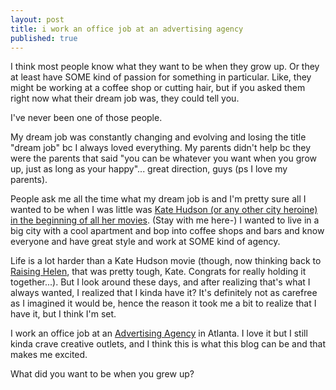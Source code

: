 ```yaml
---
layout: post
title: i work an office job at an advertising agency
published: true
---
```



I think most people know what they want to be when they grow up. Or they at least have SOME kind of passion for something in particular. Like, they might be working at a coffee shop or cutting hair, but if you asked them right now what their dream job was, they could tell you.

I've never been one of those people.

My dream job was constantly changing and evolving and losing the title "dream job" bc I always loved everything. My parents didn't help bc they were the parents that said "you can be whatever you want when you grow up, just as long as your happy"... great direction, guys (ps I love my parents).

People ask me all the time what my dream job is and I'm pretty sure all I wanted to be when I was little was [Kate Hudson (or any other city heroine) in the beginning of all her movies](http://www.hotflick.net/flicks/2003_How_to_Lose_a_Guy_in_10_Days/003HTL_Kate_Hudson_149.jpg). (Stay with me here-) I wanted to live in a big city with a cool apartment and bop into coffee shops and bars and know everyone and have great style and work at SOME kind of agency.

Life is a lot harder than a Kate Hudson movie (though, now thinking back to [Raising Helen](http://www.imdb.com/title/tt0350028/), that was pretty tough, Kate. Congrats for really holding it together...). But I look around these days, and after realizing that's what I always wanted, I realized that I kinda have it?  It's definitely not as carefree as I imagined it would be, hence the reason it took me a bit to realize that I have it, but I think I'm set.

I work an office job at an [Advertising Agency](http://blueskyagency.com/) in Atlanta. I love it but I still kinda crave creative outlets, and I think this is what this blog can be and that makes me excited.

What did you want to be when you grew up?